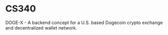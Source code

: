 # CS340
DOGE-X - A backend concept for a U.S. based Dogecoin crypto exchange and decentralized wallet network.
